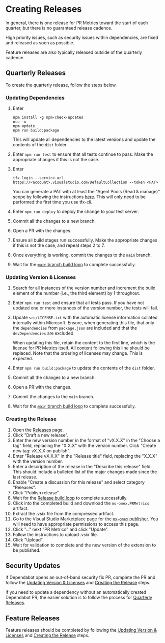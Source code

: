 # Creating Releases

In general, there is one release for PR Metrics toward the start of each
quarter, but there is no guaranteed release cadence.

High priority issues, such as security issues within dependencies, are fixed and
released as soon as possible.

Feature releases are also typically released outside of the quarterly cadence.

## Quarterly Releases

To create the quarterly release, follow the steps below.

### Updating Dependencies

1. Enter

   ```Batchfile
   npm install -g npm-check-updates
   ncu -u
   npm update
   npm run build:package
   ```

   This will update all dependencies to the latest versions and update the
   contents of the `dist` folder.
1. Enter `npm run test` to ensure that all tests continue to pass. Make the
   appropriate changes if this is not the case.
1. Enter

   ```Batchfile
   tfx login --service-url https://<account>.visualstudio.com/DefaultCollection --token <PAT>
   ```

   You can generate a PAT with at least the "Agent Pools (Read & manage)" scope
   by following the instructions [here][tfxcli]. This will only need to be
   performed the first time you use tfx-cli.
1. Enter `npm run deploy` to deploy the change to your test server.
1. Commit all the changes to a new branch.
1. Open a PR with the changes.
1. Ensure all build stages run successfully. Make the appropriate changes if
   this is not the case, and repeat steps 2 to 7.
1. Once everything is working, commit the changes to the `main` branch.
1. Wait for the [`main` branch build loop][mainbuild] to complete successfully.

### Updating Version & Licenses

1. Search for all instances of the version number and increment the build
   element of the number (i.e., the third element) by 1 throughout.
1. Enter `npm run test` and ensure that all tests pass. If you have not updated
   one or more instances of the version number, the tests will fail.
1. Update `src/LICENSE.txt` with the automatic license information collated
   internally within Microsoft. Ensure, when generating this file, that only
   the `dependencies` from `package.json` are included and that the
   `devDependencies` are excluded.

   When updating this file, retain the content to the first line, which is the
   license for PR Metrics itself. All content following this line should be
   replaced. Note that the ordering of licenses may change. This is expected.
1. Enter `npm run build:package` to update the contents of the `dist` folder.
1. Commit all the changes to a new branch.
1. Open a PR with the changes.
1. Commit the changes to the `main` branch.
1. Wait for the [`main` branch build loop][mainbuild] to complete successfully.

### Creating the Release

1. Open the [Releases][releases] page.
1. Click "Draft a new release".
1. Enter the new version number in the format of "vX.X.X" in the "Choose a tag"
   field, replacing the "X.X.X" with the version number. Click "Create new tag:
   vX.X.X on publish".
1. Enter "Release vX.X.X" in the "Release title" field, replacing the "X.X.X"
   with the version number.
1. Enter a description of the release in the "Describe this release" field. This
   should include a bulleted list of the major changes made since the last
   release.
1. Enable "Create a discussion for this release" and select category "Releases".
1. Click "Publish release".
1. Wait for the [Release build loop][releasebuild] to complete successfully.
1. Click into the completed build and download the `ms-omex.PRMetrics` artifact.
1. Extract the .vsix file from the compressed artifact.
1. Go to the Visual Studio Marketplace page for the
   [`ms-omex` publisher][marketplace]. You will need to have appropriate
   permissions to access this page.
1. Click "..." next "PR Metrics" and click "Update".
1. Follow the instructions to upload .vsix file.
1. Click "Upload".
1. Wait for validation to complete and the new version of the extension to be
   published.

## Security Updates

If Dependabot opens an out-of-band security fix PR, complete the PR and follow
the [Updating Version & Licenses](#updating-version--licenses) and
[Creating the Release](#creating-the-release) steps.

If you need to update a dependency without an automatically created Dependabot
PR, the easier solution is to follow the process for
[Quarterly Releases](#quarterly-releases).

## Feature Releases

Feature releases should be completed by following the
[Updating Version & Licenses](#updating-version--licenses) and
[Creating the Release](#creating-the-release) steps.

[mainbuild]: https://github.com/microsoft/PR-Metrics/actions/workflows/build.yml
[marketplace]: https://marketplace.visualstudio.com/manage/publishers/ms-omex
[releasebuild]: https://github.com/microsoft/PR-Metrics/actions/workflows/release.yml
[releases]: https://github.com/microsoft/PR-Metrics/releases
[tfxcli]: https://github.com/Microsoft/tfs-cli
